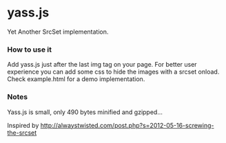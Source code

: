 yass.js
=========

Yet Another SrcSet implementation.

### How to use it

Add yass.js just after the last img tag on your page. 
For better user experience you can add some css to hide the images with a srcset onload.
Check example.html for a demo implementation.

### Notes

Yass.js is small, only 490 bytes minified and gzipped...

Inspired by http://alwaystwisted.com/post.php?s=2012-05-16-screwing-the-srcset
